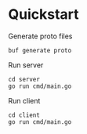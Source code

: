 # Quickstart

Generate proto files

```
buf generate proto
```

Run server

```
cd server
go run cmd/main.go
```

Run client

```
cd client
go run cmd/main.go
```